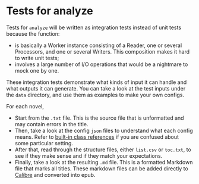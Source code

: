 # Tests for analyze

Tests for `analyze` will be written as integration tests instead of unit tests because the function:

- is basically a Worker instance consisting of a Reader, one or several Processors, and one or several Writers. This composition makes it hard to write unit tests;
- involves a large number of I/O operations that would be a nightmare to mock one by one.

These integration tests demonstrate what kinds of input it can handle and what outputs it can generate. You can take a look at the test inputs under the `data` directory, and use them as examples to make your own configs.

For each novel, 

- Start from the `.txt` file. This is the source file that is unformatted and may contain errors in the title. 
- Then, take a look at the config `json` files to understand what each config means. Refer to [built-in class references](/docs/references.md) if you are confused about some particular setting. 
- After that, read through the structure files, either `list.csv` or `toc.txt`, to see if they make sense and if they match your expectations.
- Finally, take a look at the resulting `.md` file. This is a formatted Markdown file that marks all titles. These markdown files can be added directly to [Calibre](https://calibre-ebook.com/) and converted into epub.